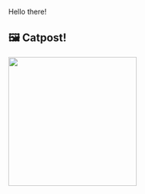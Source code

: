Hello there!



## 🖼️ Catpost!

<sub>
    <img src="https://cdn2.thecatapi.com/images/cra.jpg" height="256">
</sub>

